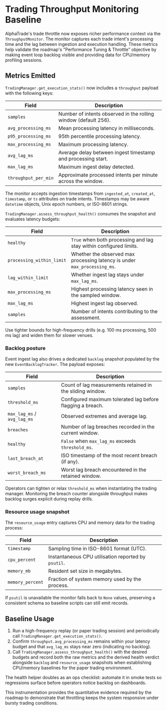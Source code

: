 # Trading Throughput Monitoring Baseline

AlphaTrade's trade throttle now exposes richer performance context via the
`ThroughputMonitor`. The monitor captures each trade intent's processing time
and the lag between ingestion and execution handling. These metrics help
validate the roadmap's "Performance Tuning & Throttle" objective by making event
loop backlog visible and providing data for CPU/memory profiling sessions.

## Metrics Emitted

`TradingManager.get_execution_stats()` now includes a `throughput` payload with
the following keys:

| Field | Description |
| --- | --- |
| `samples` | Number of intents observed in the rolling window (default 256). |
| `avg_processing_ms` | Mean processing latency in milliseconds. |
| `p95_processing_ms` | 95th percentile processing latency. |
| `max_processing_ms` | Maximum processing latency. |
| `avg_lag_ms` | Average delay between ingest timestamp and processing start. |
| `max_lag_ms` | Maximum ingest delay detected. |
| `throughput_per_min` | Approximate processed intents per minute across the window. |

The monitor accepts ingestion timestamps from `ingested_at`, `created_at`,
`timestamp`, or `ts` attributes on trade intents. Timestamps may be aware
`datetime` objects, Unix epoch numbers, or ISO-8601 strings.

`TradingManager.assess_throughput_health()` consumes the snapshot and evaluates
latency budgets:

| Field | Description |
| --- | --- |
| `healthy` | `True` when both processing and lag stay within configured limits. |
| `processing_within_limit` | Whether the observed max processing latency is under `max_processing_ms`. |
| `lag_within_limit` | Whether ingest lag stays under `max_lag_ms`. |
| `max_processing_ms` | Highest processing latency seen in the sampled window. |
| `max_lag_ms` | Highest ingest lag observed. |
| `samples` | Number of intents contributing to the assessment. |

Use tighter bounds for high-frequency drills (e.g. 100 ms processing, 500 ms lag)
and widen them for slower venues.

### Backlog posture

Event ingest lag also drives a dedicated `backlog` snapshot populated by the new
`EventBacklogTracker`. The payload exposes:

| Field | Description |
| --- | --- |
| `samples` | Count of lag measurements retained in the sliding window. |
| `threshold_ms` | Configured maximum tolerated lag before flagging a breach. |
| `max_lag_ms` / `avg_lag_ms` | Observed extremes and average lag. |
| `breaches` | Number of lag breaches recorded in the current window. |
| `healthy` | `False` when `max_lag_ms` exceeds `threshold_ms`. |
| `last_breach_at` | ISO timestamp of the most recent breach (if any). |
| `worst_breach_ms` | Worst lag breach encountered in the retained window. |

Operators can tighten or relax `threshold_ms` when instantiating the trading
manager. Monitoring the breach counter alongside throughput makes backlog
surges explicit during replay drills.

### Resource usage snapshot

The `resource_usage` entry captures CPU and memory data for the trading process:

| Field | Description |
| --- | --- |
| `timestamp` | Sampling time in ISO-8601 format (UTC). |
| `cpu_percent` | Instantaneous CPU utilisation reported by `psutil`. |
| `memory_mb` | Resident set size in megabytes. |
| `memory_percent` | Fraction of system memory used by the process. |

If `psutil` is unavailable the monitor falls back to `None` values, preserving a
consistent schema so baseline scripts can still emit records.

## Baseline Usage

1. Run a high-frequency replay (or paper trading session) and periodically call
   `TradingManager.get_execution_stats()`.
2. Confirm `throughput.avg_processing_ms` remains within your latency budget and
   that `avg_lag_ms` stays near zero (indicating no backlog).
3. Call `TradingManager.assess_throughput_health()` with the desired budgets and
   record both the raw metrics and the derived health verdict alongside `backlog`
   and `resource_usage` snapshots when establishing CPU/memory baselines for the
   paper trading environment.

The health helper doubles as an ops checklist: automate it in smoke tests so
regressions surface before operators notice backlog on dashboards.

This instrumentation provides the quantitative evidence required by the roadmap
to demonstrate that throttling keeps the system responsive under bursty trading
conditions.
